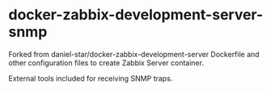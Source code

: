 docker-zabbix-development-server-snmp
================================

Forked from daniel-star/docker-zabbix-development-server
Dockerfile and other configuration files to create Zabbix Server container.

External tools included for receiving SNMP traps.
